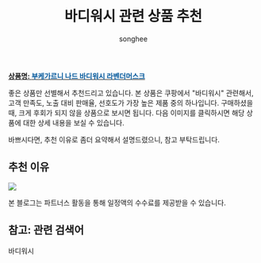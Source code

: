 ﻿---
layout: post
title:  "바디워시 관련 상품 추천"
author: songhee
categories: [ 샤워/세안 ]
tags: [바디워시]
image: https://thumbnail10.coupangcdn.com/thumbnails/remote/492x492ex/image/product/image/vendoritem/2019/09/05/4851138321/a9e568d4-b614-47bd-9c28-80f69f5869d8.jpg 
description: "쿠팡에서 바디워시 관련 상품으로 가장 고객 선호도가 높은 제품 중 하나입니다."
---

<a href="https://www.coupang.com/vp/products/230898993?itemId=732244884&src=1139000&spec=10799999&addtag=400&ctag=230898993&lptag=AF9102412&itime=20210910001644&pageType=PRODUCT&pageValue=230898993&wPcid=16134107730200181414469&wRef=partners.coupangcdn.com&wTime=20210910001644&redirect=landing&traceid=V0-201-c5ee9d69a3f91847&placementid=&clickBeacon=&campaignid=&contentcategory=&imgsize=&pageid=&deviceid=&token=&contenttype=&subid=&impressionid=&campaigntype=&contentkeyword=&subparam=&isAddedCart="><b>상품명: <font color='#01579B'>부케가르니 나드 바디워시 라벤더머스크</font></b></a>

좋은 상품만 선별해서 추천드리고 있습니다.
본 상품은 쿠팡에서 "바디워시" 관련해서, 고객 만족도, 노출 대비 판매율, 선호도가 가장 높은 제품 중의 하나입니다.
구매하셨을 때, 크게 후회가 되지 않을 상품으로 보시면 됩니다. 
다음 이미지를 클릭하시면 해당 상품에 대한 상세 내용을 보실 수 있습니다.

바쁘시다면, 추천 이유로 좀더 요약해서 설명드렸으니, 참고 부탁드립니다.

## 추천 이유 

<a href="https://www.coupang.com/vp/products/230898993?itemId=732244884&src=1139000&spec=10799999&addtag=400&ctag=230898993&lptag=AF9102412&itime=20210910001644&pageType=PRODUCT&pageValue=230898993&wPcid=16134107730200181414469&wRef=partners.coupangcdn.com&wTime=20210910001644&redirect=landing&traceid=V0-201-c5ee9d69a3f91847&placementid=&clickBeacon=&campaignid=&contentcategory=&imgsize=&pageid=&deviceid=&token=&contenttype=&subid=&impressionid=&campaigntype=&contentkeyword=&subparam=&isAddedCart="><img src="https://thumbnail10.coupangcdn.com/thumbnails/remote/492x492ex/image/product/image/vendoritem/2019/09/05/4851138321/a9e568d4-b614-47bd-9c28-80f69f5869d8.jpg"></a> 

본 블로그는 파트너스 활동을 통해 일정액의 수수료를 제공받을 수 있습니다.

## 참고: 관련 검색어    
바디워시